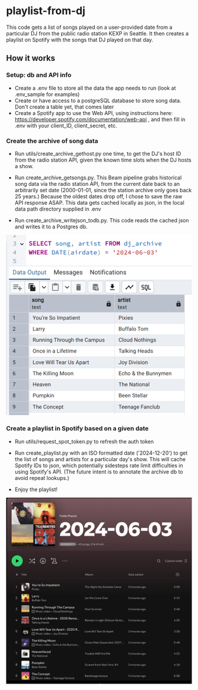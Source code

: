 # playlist-from-dj
This code gets a list of songs played on a user-provided date from a particular DJ from the public radio station KEXP in Seattle. It then creates a playlist on Spotify with the songs that DJ played on that day. 

## How it works
### Setup: db and API info
- Create a .env file to store all the data the app needs to run (look at .env_sample for examples)
- Create or have access to a postgreSQL database to store song data. Don't create a table yet, that comes later 
- Create a Spotify app to use the Web API, using instructions here: https://developer.spotify.com/documentation/web-api , and then fill in .env with your client_ID, client_secret, etc.

### Create the archive of song data
- Run utils/create_archive_gethost.py one time, to get the DJ's host ID from the radio station API, given the known time slots when the DJ hosts a show.

- Run create_archive_getsongs.py. This Beam pipeline grabs historical song data via the radio station API, from the current date back to an arbitrarily set date (2000-01-01, since the station archive only goes back 25 years.)  Because the oldest dates drop off, I chose to save the raw API response ASAP. This data gets cached locally as json, in the local data path directory supplied in .env

- Run create_archive_writejson_todb.py.  This code reads the cached json and writes it to a Postgres db.

![DB Image](docs/db3.png)

### Create a playlist in Spotify based on a given date

- Run utils/request_spot_token.py to refresh the auth token

- Run create_playlist.py with an ISO formatted date ('2024-12-20') to get the list of songs and artists for a particular day's show. This will cache Spotify IDs to json, which potentially sidesteps rate limit difficulties in using Spotify's API.  (The future intent is to annotate the archive db to avoid repeat lookups.)

- Enjoy the playlist!

![Playlist Image](docs/playlist3.png)

